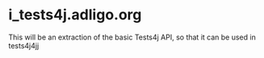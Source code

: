# i_tests4j.adligo.org

This will be an extraction of the basic Tests4j API, so that it can be used in tests4j4jj
